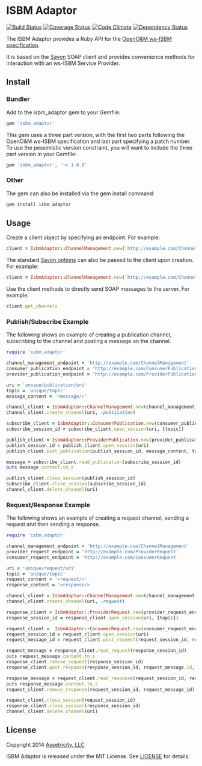 # ISBM Adaptor

[![Build Status](https://travis-ci.org/assetricity/isbm_adaptor.png)](https://travis-ci.org/assetricity/isbm_adaptor)
[![Coverage Status](https://coveralls.io/repos/assetricity/isbm_adaptor/badge.png?branch=master)](https://coveralls.io/r/assetricity/isbm_adaptor?branch=master)
[![Code Climate](https://codeclimate.com/github/assetricity/isbm_adaptor.png)](https://codeclimate.com/github/assetricity/isbm_adaptor)
[![Dependency Status](https://gemnasium.com/assetricity/isbm_adaptor.png)](https://gemnasium.com/assetricity/isbm_adaptor)

The ISBM Adaptor provides a Ruby API for the [OpenO&M ws-ISBM specification](http://www.openoandm.org/ws-isbm).

It is based on the [Savon](http://savonrb.com) SOAP client and provides convenience methods for interaction with an ws-ISBM Service Provider.

## Install

### Bundler

Add to the isbm_adaptor gem to your Gemfile:

```ruby
gem 'isbm_adaptor'
```

This gem uses a three part version, with the first two parts following the OpenO&M ws-ISBM specification and last part specifying a patch number. To use the pessimistic version constraint, you will want to include the three part version in your Gemfile:

```ruby
gem 'isbm_adaptor', '~> 1.0.0'
```

### Other

The gem can also be installed via the gem install command:

```bash
gem install isbm_adaptor
```

## Usage

Create a client object by specifying an endpoint. For example:

```ruby
client = IsbmAdaptor::ChannelManagement.new('http://example.com/ChannelManagement')
```

The standard [Savon options](http://savonrb.com/version2/globals.html) can also be passed to the client upon creation. For example:

```ruby
client = IsbmAdaptor::ChannelManagement.new('http://example.com/ChannelManagement', log: true)
```

Use the client methods to directly send SOAP messages to the server. For example:

```ruby
client.get_channels
```

### Publish/Subscribe Example

The following shows an example of creating a publication channel, subscribing to the channel and posting a message on the channel.

```ruby
require 'isbm_adaptor'

channel_management_endpoint = 'http://example.com/ChannelManagement'
consumer_publication_endpoint = 'http://example.com/ConsumerPublication'
provider_publication_endpoint = 'http://example.com/ProviderPublication'

uri = 'unique/publication/uri'
topic = 'unique/topic'
message_content = '<message/>'

channel_client = IsbmAdaptor::ChannelManagement.new(channel_management_endpoint)
channel_client.create_channel(uri, :publication)

subscribe_client = IsbmAdaptor::ConsumerPublication.new(consumer_publication_endpoint)
subscribe_session_id = subscribe_client.open_session(uri, [topic])

publish_client = IsbmAdaptor::ProviderPublication.new(provider_publication_endpoint)
publish_session_id = publish_client.open_session(uri)
publish_client.post_publication(publish_session_id, message_content, topic)

message = subscribe_client.read_publication(subscribe_session_id)
puts message.content.to_s

publish_client.close_session(publish_session_id)
subscribe_client.close_session(subscribe_session_id)
channel_client.delete_channel(uri)
```

### Request/Response Example

The following shows an example of creating a request channel, sending a request and then sending a response.

```ruby
require 'isbm_adaptor'

channel_management_endpoint = 'http://example.com/ChannelManagement'
provider_request_endpoint = 'http://example.com/ProviderRequest'
consumer_request_endpoint = 'http://example.com/ConsumerRequest'

uri = 'unique/request/uri'
topic = 'unique/topic'
request_content = '<request/>'
response_content = '<response/>'

channel_client = IsbmAdaptor::ChannelManagement.new(channel_management_endpoint)
channel_client.create_channel(uri, :request)

response_client = IsbmAdaptor::ProviderRequest.new(provider_request_endpoint)
response_session_id = response_client.open_session(uri, [topic])

request_client =  IsbmAdaptor::ConsumerRequest.new(consumer_request_endpoint)
request_session_id = request_client.open_session(uri)
request_message_id = request_client.post_request(request_session_id, request_content, topic)

request_message = response_client.read_request(response_session_id)
puts request_message.content.to_s
response_client.remove_request(response_session_id)
response_client.post_response(response_session_id, request_message.id, response_content)

response_message = request_client.read_response(request_session_id, request_message_id)
puts response_message.content.to_s
request_client.remove_response(request_session_id, request_message_id)

request_client.close_session(request_session_id)
response_client.close_session(response_session_id)
channel_client.delete_channel(uri)
```

## License

Copyright 2014 [Assetricity, LLC](http://assetricity.com)

ISBM Adaptor is released under the MIT License. See [LICENSE](https://github.com/assetricity/isbm_adaptor/blob/master/LICENSE) for details.
